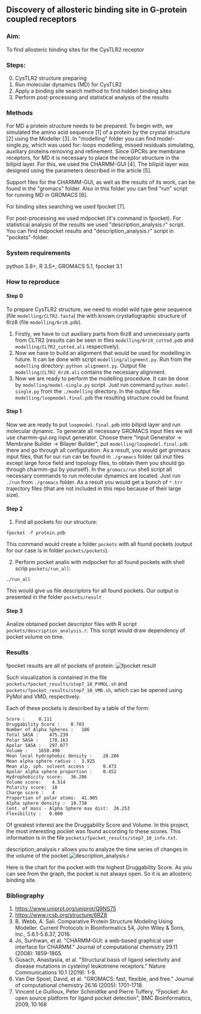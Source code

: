 ## Discovery of allosteric binding site in G-protein coupled receptors

### Aim: 
To find allosteric binding sites for the CysTLR2 receptor
### Steps:
0. CysTLR2 structure preparing
1. Run molecular dynamics (MD) for CysTLR2 
2. Apply a binding site search method to find hidden binding sites
3. Perform post-processing and statistical analysis of the results

### Methods
For MD a protein structure needs to be prepared. To begin with, we simulated the amino acid sequence [1] of a protein by the crystal structure [2] using the Modeller [3]. 
In "modelling" folder you can find model-single.py, which was used for: loops modelling, missed residuals simulating, auxiliary proteins removing and refinement.
Since GPCRs are membrane receptors, for MD it is necessary to place the receptor structure in the bilipid layer. For this, we used the CHARMM-GUI [4]. The bilipid layer was designed using the parameters described in the article [5]. 

Support files for the CHARMM-GUI, as well as the results of its work, can be found in the "gromacs" folder. Also in this folder you can find "run" script for running MD in GROMACS [6].

For binding sites searching we used fpocket [7]. 

For post-processing we used mdpocket (it's command in fpocket). For statistical analysis of the results we used "description_analysis.r" script. You can find mdpocket results and "description_analysis.r" script in "pockets"-folder.

### System requirements
python 3.8+, R 3.5+, GROMACS 5.1, fpocket 3.1

### How to reproduce

#### Step 0

To prepare CysTLR2 structure, we need to model wild type gene sequence (file `modelling/CLTR2.fasta`) the with known crystallographic structure of 6rz8 (file `modelling/6rz8.pdb`). 
1. Firstly, we have to cut auxiliary parts from 6rz8 and unnecessary parts from CLTR2 (results can be seen in files `modelling/6rz8_cutted.pdb` and `modelling/CLTR2_cutted.ali` respectively).
2. Now we have to build an alignment that would be used for modelling in future. It can be done with script `modelling/alignment.py`. Run from the `modelling` directory: ```python alignment.py```. Output file `modelling/CLTR2_6rz8.ali` contains the necessary alignment.
3. Now we are ready to perform the modelling procedure. It can be done by `modelling/model-single.py` script. Just run command ```python model-single.py``` from the `./modelling` directory. In the output file `modelling/loopmodel.final.pdb` the resulting structure could be found.

#### Step 1

Now we are ready to put `loopmodel.final.pdb` into bilipid layer and run molecular dynamic. To generate all necessary GROMACS input files we will use charmm-gui.org input generator. Choose there "Input Generator -> Membrane Builder -> Bilayer Builder", put `modelling/loopmodel.final.pdb` there and go through all configuration. As a result, you would get gromacs input files, that for our run can be found in `./gramacs` folder (all inut files except large force field and topology files, to obtain them you should go through charmm-gui by yourself). In the `gromacs/run` shell script all necessary commands to run molecular dynamics are located. Just run `./run` from `./gromacs` folder. As a result you would get a bunch of `*.trr` trajectory files (that are not included in this repo because of their large size).

#### Step 2

1. Find all pockets for our structure:

```fpocket -f protein.pdb```

This command would create a folder `pockets` with all found pockets (output for our case is in folder `pockets/pockets`).


2. Perform pocket analis with mdpocket for all found pockets with shell scrip `pockets/run_all`:

```./run_all```

This would give us file descriptors for all found pockets. Our output is presented in the folder `pockets/result`

#### Step 3

Analize obtained pocket descriptor files with R script `pockets/description_analysis.r`.  This script would draw dependency of pocket volume on time.

### Results

fpocket results are all of pockets of protein:
![fpocket result](all_pockets.png)

Such visualization is contained in the file `pockets/fpocket_results/step7_10_PYMOL.sh` and `pockets/fpocket_results/step7_10_VMD.sh`, which can be opened using PyMol and VMD, respectively.

Each of these pockets is described by a table of the form:

	Score : 	0.111
	Druggability Score : 	0.703
	Number of Alpha Spheres : 	186
	Total SASA : 	475.239
	Polar SASA : 	178.163
	Apolar SASA : 	297.077
	Volume : 	1650.496
	Mean local hydrophobic density : 	28.286
	Mean alpha sphere radius :	3.925
	Mean alp. sph. solvent access : 	0.473
	Apolar alpha sphere proportion : 	0.452
	Hydrophobicity score:	36.286
	Volume score: 	 4.514
	Polarity score:	 18
	Charge score :	 4
	Proportion of polar atoms: 	41.905
	Alpha sphere density : 	10.738
	Cent. of mass - Alpha Sphere max dist: 	26.253
	Flexibility : 	0.000

Of greatest interest are the Druggability Score and Volume. In this project, the most interesting pocket was found according to these scores.
This information is in the file `pockets/fpocket_results/step7_10_info.txt`.

description_analysis.r allows you to analyze the time series of changes in the volume of the pocket
![description_analysis.r](stat_analysis.png)

Here is the chart for the pocket with the highest Druggability Score. As you can see from the graph, the pocket is not always open. So it is an allosteric binding site.

### Bibliography
1. https://www.uniprot.org/uniprot/Q9NS75
2. https://www.rcsb.org/structure/6RZ8
3. B. Webb, A. Sali. Comparative Protein Structure Modeling Using Modeller. Current Protocols in Bioinformatics 54, John Wiley & Sons, Inc., 5.6.1-5.6.37, 2016.
4. Jo, Sunhwan, et al. "CHARMM‐GUI: a web‐based graphical user interface for CHARMM." Journal of computational chemistry 29.11 (2008): 1859-1865.
5. Gusach, Anastasiia, et al. "Structural basis of ligand selectivity and disease mutations in cysteinyl leukotriene receptors." Nature Communications 10.1 (2019): 1-9.
6. Van Der Spoel, David, et al. "GROMACS: fast, flexible, and free." Journal of computational chemistry 26.16 (2005): 1701-1718.
7. Vincent Le Guilloux, Peter Schmidtke and Pierre Tuffery, "Fpocket: An open source platform for ligand pocket detection", BMC Bioinformatics, 2009, 10:168


